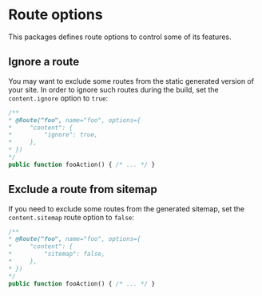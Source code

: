 # Route options

This packages defines route options to control some of its features.

## Ignore a route

You may want to exclude some routes from the static generated version of your site.
In order to ignore such routes during the build, set the `content.ignore` option to `true`:

```php
/**
* @Route("foo", name="foo", options={ 
*     "content": { 
*         "ignore": true,
*     },
* })
*/
public function fooAction() { /* ... */ }
```

## Exclude a route from sitemap

If you need to exclude some routes from the generated sitemap,
set the `content.sitemap` route option to `false`:

```php
/**
* @Route("foo", name="foo", options={ 
*     "content": { 
*         "sitemap": false,
*     },
* })
*/
public function fooAction() { /* ... */ }
```

